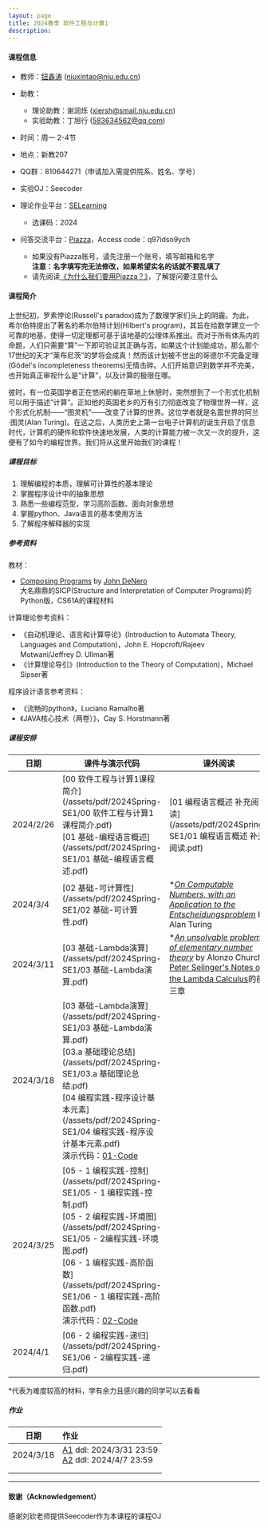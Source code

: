 ```yaml
---
layout: page
title: 2024春季 软件工程与计算1
description: 
---
```


#### 课程信息

- 教师：[钮鑫涛](https://niuxintao.github.io) (niuxintao@nju.edu.cn)
- 助教：
  - 理论助教：谢润烁 (xiersh@smail.nju.edu.cn)
  - 实验助教：丁旭行 (583634562@qq.com) 
- 时间：周一 2-4节
- 地点：新教207
- QQ群：810644271（申请加入需提供院系、姓名、学号）
- 实验OJ：Seecoder
- 理论作业平台：[SELearning](https://selearning.nju.edu.cn/course/view.php?id=189)
  - 选课码：2024

- 问答交流平台：[Piazza](https://piazza.com/nju.edu.cn/spring2024/90212102)，Access code：q97idso9ych
  - 如果没有Piazza账号，请先注册一个账号，填写邮箱和名字<br>**注意：名字填写完无法修改，如果希望实名的话就不要乱填了**
  - 请先阅读[《为什么我们要用Piazza？》](/courses/Piazza/)，了解提问要注意什么

#### 课程简介

上世纪初，罗素悖论(Russell's paradox)成为了数理学家们头上的阴霾。为此，希尔伯特提出了著名的希尔伯特计划(Hilbert's program)，其旨在给数学建立一个可靠的地基，使得一切定理都可基于该地基的公理体系推出。而对于所有体系内的命题，人们只需要“算”一下即可验证其正确与否。如果这个计划能成功，那么那个17世纪的天才“莱布尼茨”的梦将会成真！然而该计划被不世出的哥德尔不完备定理(Gödel's incompleteness theorems)无情击碎。人们开始意识到数学并不完美，也开始真正审视什么是“计算”，以及计算的极限在哪。

彼时，有一位英国学者正在悠闲的躺在草地上休憩时，突然想到了一个形式化机制可以用于描述“计算”。正如他的英国老乡的万有引力彻底改变了物理世界一样，这个形式化机制——“图灵机”——改变了计算的世界。这位学者就是名震世界的阿兰·图灵(Alan Turing)。在这之后，人类历史上第一台电子计算机的诞生开启了信息时代，计算机的硬件和软件快速地发展，人类的计算能力被一次又一次的提升，这便有了如今的编程世界。我们将从这里开始我们的课程！

##### 课程目标

1. 理解编程的本质，理解可计算性的基本理论
2. 掌握程序设计中的抽象思想
3. 熟悉一些编程范型，学习高阶函数、面向对象思想
4. 掌握python、Java语言的基本使用方法
5. 了解程序解释器的实现

##### 参考资料

教材：
- [Composing Programs](http://www.composingprograms.com/) by [John DeNero](http://www.denero.org/)<br> 大名鼎鼎的SICP(Structure and Interpretation of Computer Programs)的Python版，CS61A的课程材料

计算理论参考资料：
- 《自动机理论、语言和计算导论》(Introduction to Automata Theory, Languages and Computation)，John E. Hopcroft/Rajeev Motwani/Jeffrey D. Ullman著
- 《计算理论导引》(Introduction to the Theory of Computation)，Michael Sipser著

程序设计语言参考资料：
- 《流畅的python》，Luciano Ramalho著
- 《JAVA核心技术（两卷）》，Cay S. Horstmann著

##### 课程安排

| 日期      | 课件与演示代码                                               | 课外阅读                                                     |
| --------- | ------------------------------------------------------------ | ------------------------------------------------------------ |
| 2024/2/26 | [00 软件工程与计算1课程简介](/assets/pdf/2024Spring-SE1/00 软件工程与计算1课程简介.pdf)<br /> [01 基础-编程语言概述](/assets/pdf/2024Spring-SE1/01 基础-编程语言概述.pdf) | [01 编程语言概述 补充阅读](/assets/pdf/2024Spring-SE1/01 编程语言概述 补充阅读.pdf) |
| 2024/3/4  | [02 基础-可计算性](/assets/pdf/2024Spring-SE1/02 基础-可计算性.pdf) | \**[On Computable Numbers, with an Application to the Entscheidungsproblem](/assets/pdf/2024Spring-SE1/Turing_Paper_1936.pdf)* by Alan Turing |
| 2024/3/11 | [03 基础-Lambda演算](/assets/pdf/2024Spring-SE1/03 基础-Lambda演算.pdf) | \**[An unsolvable problem of elementary number theory](/assets/pdf/2024Spring-SE1/Church_Paper_1936.pdf)* by Alonzo Church<br />[Peter Selinger's Notes on the Lambda Calculus](/assets/pdf/2024Spring-SE1/lambdanotes_Selinger.pdf)的前三章 |
| 2024/3/18 | [03 基础-Lambda演算](/assets/pdf/2024Spring-SE1/03 基础-Lambda演算.pdf)<br />[03.a 基础理论总结](/assets/pdf/2024Spring-SE1/03.a 基础理论总结.pdf)<br /> [04 编程实践-程序设计基本元素](/assets/pdf/2024Spring-SE1/04 编程实践-程序设计基本元素.pdf)<br />演示代码：[01-Code](/assets/pdf/2024Spring-SE1/01-Code.zip) |                                                              |
| 2024/3/25 | [05 - 1 编程实践-控制](/assets/pdf/2024Spring-SE1/05 - 1 编程实践-控制.pdf)<br /> [05 - 2 编程实践-环境图](/assets/pdf/2024Spring-SE1/05 - 2编程实践-环境图.pdf)<br /> [06 - 1 编程实践-高阶函数](/assets/pdf/2024Spring-SE1/06 - 1 编程实践-高阶函数.pdf)<br /> 演示代码：[02-Code](/assets/pdf/2024Spring-SE1/02-Code.zip) |                                                              |
| 2024/4/1  | [06 - 2 编程实践-递归](/assets/pdf/2024Spring-SE1/06 - 2编程实践-递归.pdf) |                                                              |

\*代表为难度较高的材料，学有余力且感兴趣的同学可以去看看

##### 作业

| 日期      | 作业                                                         |
| --------- | :----------------------------------------------------------- |
| 2024/3/18 | [A1](/assets/pdf/2024Spring-SE1/A1.pdf) ddl: 2024/3/31 23:59<br /> [A2](/assets/pdf/2024Spring-SE1/A2.pdf) ddl: 2024/4/7 23:59<br /> |
|           |                                                              |
|           |                                                              |




---

#### 致谢（Acknowledgement）

感谢刘钦老师提供Seecoder作为本课程的课程OJ